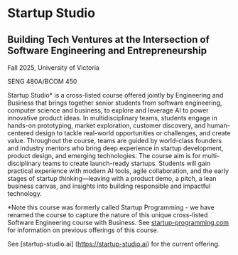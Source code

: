 # Startup Studio 
## Building Tech Ventures at the Intersection of Software Engineering and Entrepreneurship

Fall 2025, University of Victoria

SENG 480A/BCOM 450

Startup Studio* is a cross-listed course offered jointly by Engineering and Business 
that brings together senior students from software engineering, computer science and 
business,  to explore and leverage AI to power innovative product ideas. In 
multidisciplinary teams, students engage in hands-on prototyping, market exploration, 
customer discovery, and human-centered design to tackle real-world opportunities or 
challenges, and create value. Throughout the course, teams are guided by world-class 
founders and industry mentors who bring deep experience in startup development, product 
design, and emerging technologies. The course aim is for multi-disciplinary teams to 
create launch-ready startups. Students will gain practical experience with modern AI tools, 
agile collaboration, and the early stages of startup thinking—leaving with a product demo, 
a pitch, a lean business canvas, and insights into building responsible and impactful technology.   

*Note this course was formerly called Startup Programming - we have renamed the course to 
capture the nature of this unique cross-listed Software Engineering course with Business. 
See [startup-programming.com
](https://startup-programming.com) for information on previous offerings of this course.   

See [startup-studio.ai]
(https://startup-studio.ai) for the current offering. 
